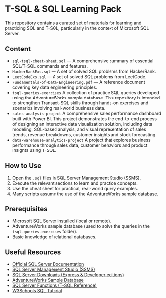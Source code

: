 # T-SQL & SQL Learning Pack
This repository contains a curated set of materials for learning and practicing SQL and T-SQL, particularly in the context of Microsoft SQL Server.


## Content

- `sql-tsql-cheat-sheet.sql` — A comprehensive summary of essential SQL/T-SQL commands and features.
- `HackerRankExs.sql` — A set of solved SQL problems from HackerRank.
- `LeetCodeExs.sql` — A set of solved SQL problems from LeetCode.
- `Fundamentals-of-Data-Engineering.pdf` — A reference document covering key data engineering principles.
- `tsql-queries-exercises` A collection of practice SQL queries developed using the AdventureWorks sample database. This repository is intended to strengthen Transact-SQL skills through hands-on exercises and scenarios involving real-world business data.
- `sales-analysis-project` A comprehensive sales performance dashboard built with Power BI. This project demonstrates the end-to-end process of designing an interactive data visualization solution, including data modeling, SQL-based analysis, and visual representation of sales trends, revenue breakdowns, customer insights and stock forecasting.
- `data-warehouse-analytics-project` A project that explores business performance through sales data, customer behaviors and product insights using T-SQL.

## How to Use

1. Open the `.sql` files in SQL Server Management Studio (SSMS).
2. Execute the relevant sections to learn and practice concepts.
3. Use the cheat sheet for practical, real-world query examples.
4. Many scripts assume the use of the AdventureWorks sample database.


## Prerequisites

- Microsoft SQL Server installed (local or remote).
- AdventureWorks sample database (used to solve the queries in the `tsql-queries-exercises` folder).
- Basic knowledge of relational databases.


## Useful Resources

- [Official SQL Server Documentation](https://learn.microsoft.com/sql/)
- [SQL Server Management Studio (SSMS)](https://learn.microsoft.com/sql/ssms/download-ssms)
- [SQL Server Downloads (Express & Developer editions)](https://www.microsoft.com/sql-server/sql-server-downloads)
- [AdventureWorks Sample Database](https://learn.microsoft.com/sql/samples/adventureworks-install-configure)
- [SQL Server Functions (T-SQL Reference)](https://learn.microsoft.com/sql/t-sql/functions/functions)
- [W3Schools SQL Tutorial](https://www.w3schools.com/sql/)
